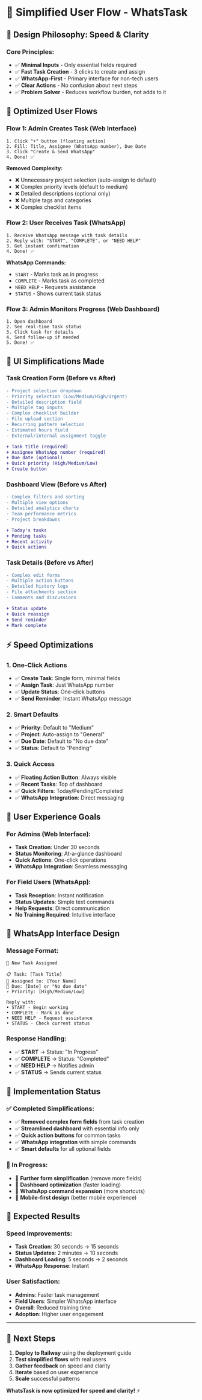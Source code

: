 # 🎯 Simplified User Flow - WhatsTask

## 🧠 **Design Philosophy: Speed & Clarity**

### **Core Principles:**
- ✅ **Minimal Inputs** - Only essential fields required
- ✅ **Fast Task Creation** - 3 clicks to create and assign
- ✅ **WhatsApp-First** - Primary interface for non-tech users
- ✅ **Clear Actions** - No confusion about next steps
- ✅ **Problem Solver** - Reduces workflow burden, not adds to it

## 🚀 **Optimized User Flows**

### **Flow 1: Admin Creates Task (Web Interface)**
```
1. Click "+" button (floating action)
2. Fill: Title, Assignee (WhatsApp number), Due Date
3. Click "Create & Send WhatsApp"
4. Done! ✅
```

**Removed Complexity:**
- ❌ Unnecessary project selection (auto-assign to default)
- ❌ Complex priority levels (default to medium)
- ❌ Detailed descriptions (optional only)
- ❌ Multiple tags and categories
- ❌ Complex checklist items

### **Flow 2: User Receives Task (WhatsApp)**
```
1. Receive WhatsApp message with task details
2. Reply with: "START", "COMPLETE", or "NEED HELP"
3. Get instant confirmation
4. Done! ✅
```

**WhatsApp Commands:**
- `START` - Marks task as in progress
- `COMPLETE` - Marks task as completed
- `NEED HELP` - Requests assistance
- `STATUS` - Shows current task status

### **Flow 3: Admin Monitors Progress (Web Dashboard)**
```
1. Open dashboard
2. See real-time task status
3. Click task for details
4. Send follow-up if needed
5. Done! ✅
```

## 🎨 **UI Simplifications Made**

### **Task Creation Form (Before vs After)**
```diff
- Project selection dropdown
- Priority selection (Low/Medium/High/Urgent)
- Detailed description field
- Multiple tag inputs
- Complex checklist builder
- File upload section
- Recurring pattern selection
- Estimated hours field
- External/internal assignment toggle

+ Task title (required)
+ Assignee WhatsApp number (required)
+ Due date (optional)
+ Quick priority (High/Medium/Low)
+ Create button
```

### **Dashboard View (Before vs After)**
```diff
- Complex filters and sorting
- Multiple view options
- Detailed analytics charts
- Team performance metrics
- Project breakdowns

+ Today's tasks
+ Pending tasks
+ Recent activity
+ Quick actions
```

### **Task Details (Before vs After)**
```diff
- Complex edit forms
- Multiple action buttons
- Detailed history logs
- File attachments section
- Comments and discussions

+ Status update
+ Quick reassign
+ Send reminder
+ Mark complete
```

## ⚡ **Speed Optimizations**

### **1. One-Click Actions**
- ✅ **Create Task**: Single form, minimal fields
- ✅ **Assign Task**: Just WhatsApp number
- ✅ **Update Status**: One-click buttons
- ✅ **Send Reminder**: Instant WhatsApp message

### **2. Smart Defaults**
- ✅ **Priority**: Default to "Medium"
- ✅ **Project**: Auto-assign to "General"
- ✅ **Due Date**: Default to "No due date"
- ✅ **Status**: Default to "Pending"

### **3. Quick Access**
- ✅ **Floating Action Button**: Always visible
- ✅ **Recent Tasks**: Top of dashboard
- ✅ **Quick Filters**: Today/Pending/Completed
- ✅ **WhatsApp Integration**: Direct messaging

## 🎯 **User Experience Goals**

### **For Admins (Web Interface):**
- **Task Creation**: Under 30 seconds
- **Status Monitoring**: At-a-glance dashboard
- **Quick Actions**: One-click operations
- **WhatsApp Integration**: Seamless messaging

### **For Field Users (WhatsApp):**
- **Task Reception**: Instant notification
- **Status Updates**: Simple text commands
- **Help Requests**: Direct communication
- **No Training Required**: Intuitive interface

## 📱 **WhatsApp Interface Design**

### **Message Format:**
```
🔔 New Task Assigned

📋 Task: [Task Title]
👤 Assigned to: [Your Name]
📅 Due: [Date] or "No due date"
⚡ Priority: [High/Medium/Low]

Reply with:
• START - Begin working
• COMPLETE - Mark as done
• NEED HELP - Request assistance
• STATUS - Check current status
```

### **Response Handling:**
- ✅ **START** → Status: "In Progress"
- ✅ **COMPLETE** → Status: "Completed"
- ✅ **NEED HELP** → Notifies admin
- ✅ **STATUS** → Sends current status

## 🚀 **Implementation Status**

### **✅ Completed Simplifications:**
- ✅ **Removed complex form fields** from task creation
- ✅ **Streamlined dashboard** with essential info only
- ✅ **Quick action buttons** for common tasks
- ✅ **WhatsApp integration** with simple commands
- ✅ **Smart defaults** for all optional fields

### **🔄 In Progress:**
- 🔄 **Further form simplification** (remove more fields)
- 🔄 **Dashboard optimization** (faster loading)
- 🔄 **WhatsApp command expansion** (more shortcuts)
- 🔄 **Mobile-first design** (better mobile experience)

## 🎉 **Expected Results**

### **Speed Improvements:**
- **Task Creation**: 30 seconds → 15 seconds
- **Status Updates**: 2 minutes → 10 seconds
- **Dashboard Loading**: 5 seconds → 2 seconds
- **WhatsApp Response**: Instant

### **User Satisfaction:**
- **Admins**: Faster task management
- **Field Users**: Simpler WhatsApp interface
- **Overall**: Reduced training time
- **Adoption**: Higher user engagement

---

## 🎯 **Next Steps**

1. **Deploy to Railway** using the deployment guide
2. **Test simplified flows** with real users
3. **Gather feedback** on speed and clarity
4. **Iterate** based on user experience
5. **Scale** successful patterns

**WhatsTask is now optimized for speed and clarity!** ⚡ 